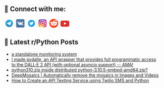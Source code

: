 ## 🔎 Connect with me:
[<img src="https://github.com/bullbesh/bullbesh/blob/main/images/Telegram.png" width="32" height="32" />](https://t.me/bullbesh)
[<img src="https://github.com/bullbesh/bullbesh/blob/main/images/VK.png" width="32" height="32" />](https://vk.com/bullbesh)
[<img src="https://github.com/bullbesh/bullbesh/blob/main/images/Twitter.png" width="32" height="32" />](https://twitter.com/bullbesh1)
[<img src="https://github.com/bullbesh/bullbesh/blob/main/images/Instagram.png" width="32" height="32" />](https://www.instagram.com/bullbesh)
[<img src="https://github.com/bullbesh/bullbesh/blob/main/images/Reddit.png" width="32" height="32" />](https://www.reddit.com/user/bullbesh)
[<img src="https://github.com/bullbesh/bullbesh/blob/main/images/YouTube.png" width="32" height="32" />](https://www.youtube.com/channel/UCtfjRs6uzgq5mfm8S06WTcg)

## 📕 Latest r/Python Posts
<!-- BLOG-POST-LIST:START -->
- [a standalone monitoring system](https://www.reddit.com/r/Python/comments/we57pw/a_standalone_monitoring_system/)
- [I made pydalle, an API wrapper that provides full programmatic access to the DALL·E 2 API &lpar;with optional asyncio support&rpar; -- AMA!](https://www.reddit.com/r/Python/comments/we1sd7/i_made_pydalle_an_api_wrapper_that_provides_full/)
- [python310.zip inside distributed python-3.10.5-embed-amd64.zip?](https://www.reddit.com/r/Python/comments/we1jjc/python310zip_inside_distributed/)
- [DeepMosaics | Automatically remove the mosaics in Images and Videos](https://www.reddit.com/r/Python/comments/wdyiqm/deepmosaics_automatically_remove_the_mosaics_in/)
- [How to Create an API Texting Service using Twilio SMS and Python](https://www.reddit.com/r/Python/comments/wdxhqn/how_to_create_an_api_texting_service_using_twilio/)
<!-- BLOG-POST-LIST:END -->
